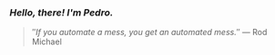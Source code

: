 ### *Hello, there! I'm Pedro.*
> ″*If you automate a mess, you get an automated mess.*″
 — Rod Michael
